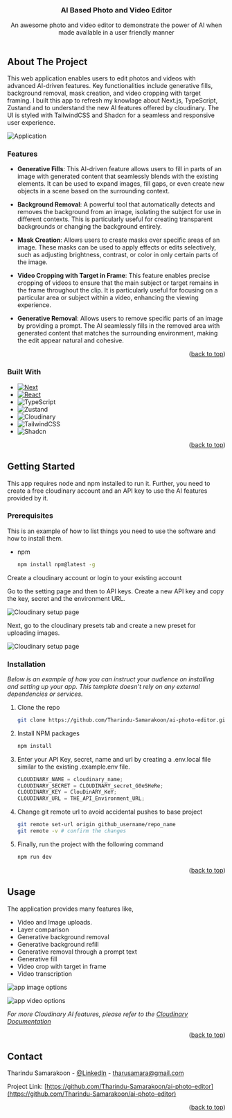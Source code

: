 <br />
<div align="center">

  <h3 align="center">AI Based Photo and Video Editor</h3>

  <p align="center">
    An awesome photo and video editor to demonstrate the power of AI when made available in a user friendly manner
    <br />
    <br />
  </p>
</div>

## About The Project

This web application enables users to edit photos and videos with advanced AI-driven features. Key functionalities include generative fills, background removal, mask creation, and video cropping with target framing. I built this app to refresh my knowlage about Next.js, TypeScript, Zustand and to understand the new AI features offered by cloudinary. The UI is styled with TailwindCSS and Shadcn for a seamless and responsive user experience.

![Application][app]

### Features

- **Generative Fills**: This AI-driven feature allows users to fill in parts of an image with generated content that seamlessly blends with the existing elements. It can be used to expand images, fill gaps, or even create new objects in a scene based on the surrounding context.

- **Background Removal**: A powerful tool that automatically detects and removes the background from an image, isolating the subject for use in different contexts. This is particularly useful for creating transparent backgrounds or changing the background entirely.

- **Mask Creation**: Allows users to create masks over specific areas of an image. These masks can be used to apply effects or edits selectively, such as adjusting brightness, contrast, or color in only certain parts of the image.

- **Video Cropping with Target in Frame**: This feature enables precise cropping of videos to ensure that the main subject or target remains in the frame throughout the clip. It is particularly useful for focusing on a particular area or subject within a video, enhancing the viewing experience.

- **Generative Removal**: Allows users to remove specific parts of an image by providing a prompt. The AI seamlessly fills in the removed area with generated content that matches the surrounding environment, making the edit appear natural and cohesive.

<p align="right">(<a href="#readme-top">back to top</a>)</p>

### Built With

- [![Next][Next.js]][Next-url]
- [![React][React.js]][React-url]
- ![TypeScript][TypeScript]
- ![Zustand][Zustand]
- ![Cloudinary][Cloudinary]
- ![TailwindCSS][TailwindCSS]
- ![Shadcn][Shadcn]

<p align="right">(<a href="#readme-top">back to top</a>)</p>

<!-- GETTING STARTED -->

## Getting Started

This app requires node and npm installed to run it. Further, you need to create a free cloudinary account and an API key to use the AI features provided by it.

### Prerequisites

This is an example of how to list things you need to use the software and how to install them.

- npm
  ```sh
  npm install npm@latest -g
  ```

Create a cloudinary account or login to your existing account

Go to the setting page and then to API keys. Create a new API key and copy the key, secret and the environment URL.

![Cloudinary setup page][cloudinary-setup]

Next, go to the cloudinary presets tab and create a new preset for uploading images.

![Cloudinary setup page][cloudinary-preset]

### Installation

_Below is an example of how you can instruct your audience on installing and setting up your app. This template doesn't rely on any external dependencies or services._

1. Clone the repo
   ```sh
   git clone https://github.com/Tharindu-Samarakoon/ai-photo-editor.git
   ```
2. Install NPM packages
   ```sh
   npm install
   ```
3. Enter your API Key, secret, name and url by creating a .env.local file similar to the existing .example.env file.
   ```js
   CLOUDINARY_NAME = cloudinary_name;
   CLOUDINARY_SECRET = CLOUDINARY_secret_G0eSHeRe;
   CLOUDINARY_KEY = ClouDinARY_KeY;
   CLOUDINARY_URL = THE_API_Environment_URL;
   ```
4. Change git remote url to avoid accidental pushes to base project

   ```sh
   git remote set-url origin github_username/repo_name
   git remote -v # confirm the changes
   ```

5. Finally, run the project with the following command
   ```sh
   npm run dev
   ```

<p align="right">(<a href="#readme-top">back to top</a>)</p>

<!-- USAGE EXAMPLES -->

## Usage

The application provides many features like,

- Video and Image uploads.
- Layer comparison
- Generative background removal
- Generative background refill
- Generative removal through a prompt text
- Generative fill
- Video crop with target in frame
- Video transcription

![app image options][image-editing]

![app video options][video-editing]

_For more Cloudinary AI features, please refer to the [Cloudinary Documentation](https://cloudinary.com/documentation/ai_in_action)_

<p align="right">(<a href="#readme-top">back to top</a>)</p>

<!-- CONTACT -->

## Contact

Tharindu Samarakoon - [@LinkedIn](https://www.linkedin.com/in/tharindu-c-b-samarakoon/) - tharusamara@gmail.com

Project Link: [https://github.com/Tharindu-Samarakoon/ai-photo-editor](https://github.com/Tharindu-Samarakoon/ai-photo-editor)

<p align="right">(<a href="#readme-top">back to top</a>)</p>

<!-- MARKDOWN LINKS & IMAGES -->
<!-- https://www.markdownguide.org/basic-syntax/#reference-style-links -->

[contributors-shield]: https://img.shields.io/github/contributors/othneildrew/Best-README-Template.svg?style=for-the-badge
[contributors-url]: https://github.com/othneildrew/Best-README-Template/graphs/contributors
[forks-shield]: https://img.shields.io/github/forks/othneildrew/Best-README-Template.svg?style=for-the-badge
[forks-url]: https://github.com/othneildrew/Best-README-Template/network/members
[stars-shield]: https://img.shields.io/github/stars/othneildrew/Best-README-Template.svg?style=for-the-badge
[stars-url]: https://github.com/othneildrew/Best-README-Template/stargazers
[issues-shield]: https://img.shields.io/github/issues/othneildrew/Best-README-Template.svg?style=for-the-badge
[issues-url]: https://github.com/othneildrew/Best-README-Template/issues
[license-shield]: https://img.shields.io/github/license/othneildrew/Best-README-Template.svg?style=for-the-badge
[license-url]: https://github.com/othneildrew/Best-README-Template/blob/master/LICENSE.txt
[linkedin-shield]: https://img.shields.io/badge/-LinkedIn-black.svg?style=for-the-badge&logo=linkedin&colorB=555
[linkedin-url]: https://linkedin.com/in/othneildrew
[product-screenshot]: images/screenshot.png
[Next.js]: https://img.shields.io/badge/next.js-000000?style=for-the-badge&logo=nextdotjs&logoColor=white
[Next-url]: https://nextjs.org/
[React.js]: https://img.shields.io/badge/React-20232A?style=for-the-badge&logo=react&logoColor=61DAFB
[React-url]: https://reactjs.org/
[Next.js]: https://img.shields.io/badge/Next.js-000000?style=for-the-badge&logo=nextdotjs&logoColor=white
[Next-url]: https://nextjs.org/
[React.js]: https://img.shields.io/badge/React-20232A?style=for-the-badge&logo=react&logoColor=61DAFB
[React-url]: https://reactjs.org/
[TypeScript]: https://img.shields.io/badge/TypeScript-3178C6?style=for-the-badge&logo=typescript&logoColor=white
[TypeScript-url]: https://www.typescriptlang.org/
[Zustand]: https://img.shields.io/badge/Zustand-1E1E1E?style=for-the-badge&logoColor=white
[Zustand-url]: https://zustand.surge.sh/
[Cloudinary]: https://img.shields.io/badge/Cloudinary-3448C5?style=for-the-badge&logo=cloudinary&logoColor=white
[Cloudinary-url]: https://cloudinary.com/
[TailwindCSS]: https://img.shields.io/badge/TailwindCSS-38B2AC?style=for-the-badge&logo=tailwind-css&logoColor=white
[Tailwind-url]: https://tailwindcss.com/
[Shadcn]: https://img.shields.io/badge/Shadcn-4A5568?style=for-the-badge&logoColor=white
[Shadcn-url]: https://shadcn.dev/
[cloudinary-setup]: https://firebasestorage.googleapis.com/v0/b/reactapp-cea8f.appspot.com/o/Github%2Fcloudinary-setup.png?alt=media&token=e858b752-16e6-4da3-93d3-61671e51d946
[cloudinary-preset]: https://firebasestorage.googleapis.com/v0/b/reactapp-cea8f.appspot.com/o/Github%2Fcloudinary-setup-preset.png?alt=media&token=c8a32429-5b9b-42d0-a2cf-c6e5f5e2f8fc
[image-editing]: https://firebasestorage.googleapis.com/v0/b/reactapp-cea8f.appspot.com/o/Github%2Fapp-image.png?alt=media&token=16b0a25e-c5aa-4abb-9610-3091540e7ffe
[video-editing]: https://firebasestorage.googleapis.com/v0/b/reactapp-cea8f.appspot.com/o/Github%2Fapp-video.png?alt=media&token=d51b5b62-49f9-47a1-88f2-eb87c6211951
[app]: https://firebasestorage.googleapis.com/v0/b/reactapp-cea8f.appspot.com/o/Github%2Fapp.JPG?alt=media&token=d581e1da-129f-43be-a782-5162d6d1d076
